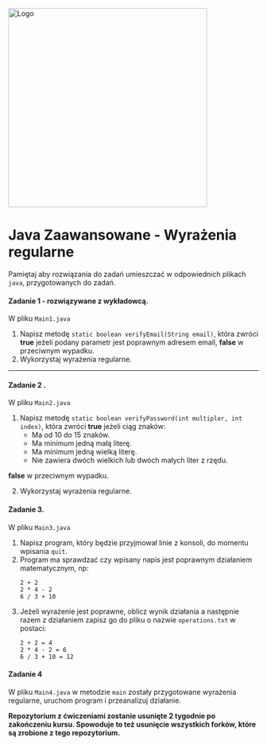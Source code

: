 <img alt="Logo" src="http://coderslab.pl/svg/logo-coderslab.svg" width="400">

#  Java Zaawansowane - Wyrażenia regularne
Pamiętaj aby rozwiązania do zadań umieszczać w odpowiednich plikach `java`, przygotowanych do zadań.


#### Zadanie 1 - rozwiązywane z wykładowcą.

W pliku `Main1.java`

1. Napisz metodę `static boolean verifyEmail(String email)`,
 która zwróci **true** jeżeli podany parametr jest poprawnym adresem email, **false** w przeciwnym wypadku.
2. Wykorzystaj wyrażenia regularne.

-----------------------------------------------------------------------------

#### Zadanie 2 .

W pliku `Main2.java`

1. Napisz metodę `static boolean verifyPassword(int multipler, int index)`, która zwróci **true** jeżeli ciąg znaków:
   * Ma od 10 do 15 znaków.
   * Ma minimum jedną małą literę.
   * Ma minimum jedną wielką literę.
   * Nie zawiera dwóch wielkich lub dwóch małych liter z rzędu.

**false** w przeciwnym wypadku.

2. Wykorzystaj wyrażenia regularne.

#### Zadanie 3.

W pliku `Main3.java`

1. Napisz program, który będzie przyjmował linie z konsoli, do momentu wpisania `quit`.
2. Program ma sprawdzać czy wpisany napis jest poprawnym działaniem matematycznym, np:
    ````
    2 + 2
    2 * 4 - 2
    6 / 3 + 10
    ````
3. Jeżeli wyrażenie jest poprawne, oblicz wynik działania a następnie razem z działaniem zapisz
 go do pliku o nazwie `operations.txt` w postaci:
    ````
    2 + 2 = 4
    2 * 4 - 2 = 6
    6 / 3 + 10 = 12
    ````

#### Zadanie 4

W pliku `Main4.java` w metodzie `main` zostały przygotowane wyrażenia regularne,
uruchom program i przeanalizuj działanie.


**Repozytorium z ćwiczeniami zostanie usunięte 2 tygodnie po zakończeniu kursu. Spowoduje to też usunięcie wszystkich forków, które są zrobione z tego repozytorium.**

